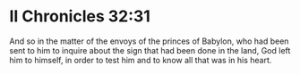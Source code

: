 # II Chronicles 32:31

And so in the matter of the envoys of the princes of Babylon, who had been sent to him to inquire about the sign that had been done in the land, God left him to himself, in order to test him and to know all that was in his heart.
